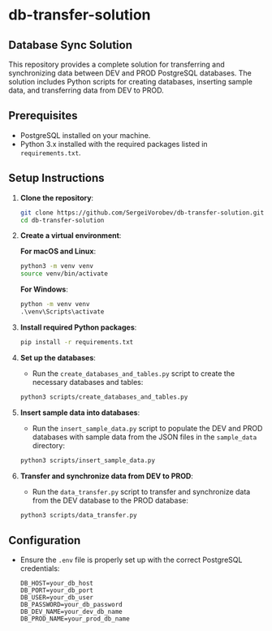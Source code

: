 # db-transfer-solution

## Database Sync Solution

This repository provides a complete solution for transferring and synchronizing data between DEV and PROD PostgreSQL databases. The solution includes Python scripts for creating databases, inserting sample data, and transferring data from DEV to PROD.

## Prerequisites

- PostgreSQL installed on your machine.
- Python 3.x installed with the required packages listed in `requirements.txt`.

## Setup Instructions

1. **Clone the repository**:
    ```bash
    git clone https://github.com/SergeiVorobev/db-transfer-solution.git
    cd db-transfer-solution
    ```

2. **Create a virtual environment**:

    **For macOS and Linux**:
    ```bash
    python3 -m venv venv
    source venv/bin/activate
    ```

    **For Windows**:
    ```cmd
    python -m venv venv
    .\venv\Scripts\activate
    ```

3. **Install required Python packages**:
    ```bash
    pip install -r requirements.txt
    ```

4. **Set up the databases**:
    - Run the `create_databases_and_tables.py` script to create the necessary databases and tables:
    ```bash
    python3 scripts/create_databases_and_tables.py
    ```

5. **Insert sample data into databases**:
    - Run the `insert_sample_data.py` script to populate the DEV and PROD databases with sample data from the JSON files in the `sample_data` directory:
    ```bash
    python3 scripts/insert_sample_data.py
    ```

6. **Transfer and synchronize data from DEV to PROD**:
    - Run the `data_transfer.py` script to transfer and synchronize data from the DEV database to the PROD database:
    ```bash
    python3 scripts/data_transfer.py
    ```

## Configuration

- Ensure the `.env` file is properly set up with the correct PostgreSQL credentials:

    ```env
    DB_HOST=your_db_host
    DB_PORT=your_db_port
    DB_USER=your_db_user
    DB_PASSWORD=your_db_password
    DB_DEV_NAME=your_dev_db_name
    DB_PROD_NAME=your_prod_db_name
    ```
